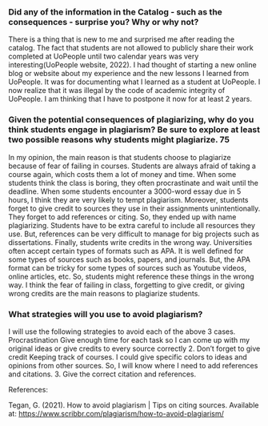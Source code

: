 
### Did any of the information in the Catalog - such as the consequences - surprise you? Why or why not? 
 
There is a thing that is new to me and surprised me after reading the catalog. 
The fact that students are not allowed to publicly share their work completed at UoPeople until two calendar years was very interesting(UoPeople website, 2022). I had thought of starting a new online blog or website about my experience and the new lessons I learned from UoPeople. It was for documenting what I learned as a student at UoPeople. I now realize that it was illegal by the code of academic integrity of UoPeople. I am thinking that I have to postpone it now for at least 2 years. 
 
### Given the potential consequences of plagiarizing, why do you think students engage in plagiarism? Be sure to explore at least two possible reasons why students might plagiarize. 75
 
In my opinion, the main reason is that students choose to plagiarize because of fear of failing in courses. Students are always afraid of taking a course again, which costs them a lot of money and time. When some students think the class is boring, they often procrastinate and wait until the deadline. When some students encounter a 3000-word essay due in 5 hours, I think they are very likely to tempt plagiarism.
Moreover, students forget to give credit to sources they use in their assignments unintentionally. They forget to add references or citing. So, they ended up with name plagiarizing. Students have to be extra careful to include all resources they use. But, references can be very difficult to manage for big projects such as dissertations. 
Finally, students write credits in the wrong way. Universities often accept certain types of formats such as APA. It is well defined for some types of sources such as books, papers, and journals. But, the APA format can be tricky for some types of sources such as Youtube videos, online articles, etc. So, students might reference these things in the wrong way. 
I think the fear of failing in class, forgetting to give credit, or giving wrong credits are the main reasons to plagiarize students.
 
 
### What strategies will you use to avoid plagiarism? 
I will use the following strategies to avoid each of the above 3 cases.
Procrastination
Give enough time for each task so I can come up with my original ideas or give credits to every source correctly
2.  Don’t forget to give credit
Keeping track of courses. I could give specific colors to ideas and opinions from other sources. So, I will know where I need to add references and citations. 
3. Give the correct citation and references.
 
 
 
References:
 
Tegan, G. (2021). How to avoid plagiarism | Tips on citing sources. Available at: https://www.scribbr.com/plagiarism/how-to-avoid-plagiarism/
 
 
 
 
 
 
 
 

